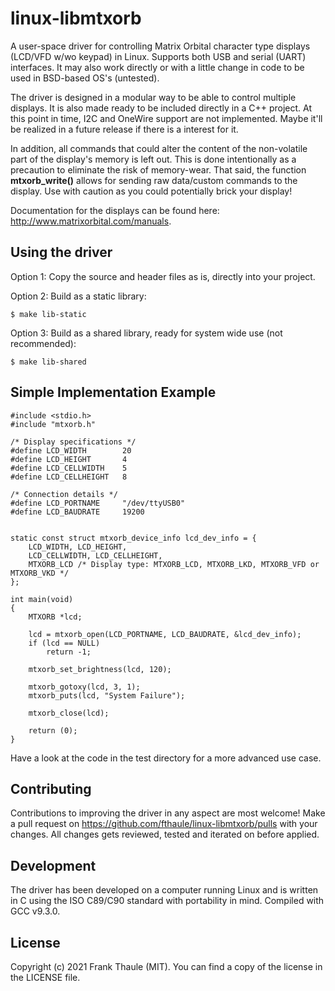 # linux-libmtxorb

A user-space driver for controlling Matrix Orbital character type displays (LCD/VFD w/wo keypad) in Linux. Supports both USB and serial (UART) interfaces. It may also work directly or with a little change in code to be used in BSD-based OS's (untested).

The driver is designed in a modular way to be able to control multiple displays. It is also made ready to be included directly in a C++ project.
At this point in time, I2C and OneWire support are not implemented. Maybe it'll be realized in a future release if there is a interest for it.

In addition, all commands that could alter the content of the non-volatile part of the display's memory is left out. This is done intentionally as a precaution to eliminate the risk of memory-wear. That said, the function **mtxorb_write()** allows for sending raw data/custom commands to the display. Use with caution as you could potentially brick your display!

Documentation for the displays can be found here: http://www.matrixorbital.com/manuals.

## Using the driver

Option 1: Copy the source and header files as is, directly into your project.

Option 2: Build as a static library:
```
$ make lib-static
```
Option 3: Build as a shared library, ready for system wide use (not recommended):
```
$ make lib-shared
```

## Simple Implementation Example

```
#include <stdio.h>
#include "mtxorb.h"

/* Display specifications */
#define LCD_WIDTH        20
#define LCD_HEIGHT       4
#define LCD_CELLWIDTH    5
#define LCD_CELLHEIGHT   8

/* Connection details */
#define LCD_PORTNAME     "/dev/ttyUSB0"
#define LCD_BAUDRATE     19200


static const struct mtxorb_device_info lcd_dev_info = {
    LCD_WIDTH, LCD_HEIGHT,
    LCD_CELLWIDTH, LCD_CELLHEIGHT,
    MTXORB_LCD /* Display type: MTXORB_LCD, MTXORB_LKD, MTXORB_VFD or MTXORB_VKD */
};

int main(void)
{
    MTXORB *lcd;

    lcd = mtxorb_open(LCD_PORTNAME, LCD_BAUDRATE, &lcd_dev_info);
    if (lcd == NULL)
        return -1;

    mtxorb_set_brightness(lcd, 120);

    mtxorb_gotoxy(lcd, 3, 1);
    mtxorb_puts(lcd, "System Failure");

    mtxorb_close(lcd);

    return (0);
}
```
Have a look at the code in the test directory for a more advanced use case.

## Contributing

Contributions to improving the driver in any aspect are most welcome! Make a pull request on https://github.com/fthaule/linux-libmtxorb/pulls with your changes. All changes gets reviewed, tested and iterated on before applied.

## Development

The driver has been developed on a computer running Linux and is written in C using the ISO C89/C90 standard with portability in mind. Compiled with GCC v9.3.0.

## License

Copyright (c) 2021 Frank Thaule (MIT). You can find a copy of the license in the LICENSE file.
